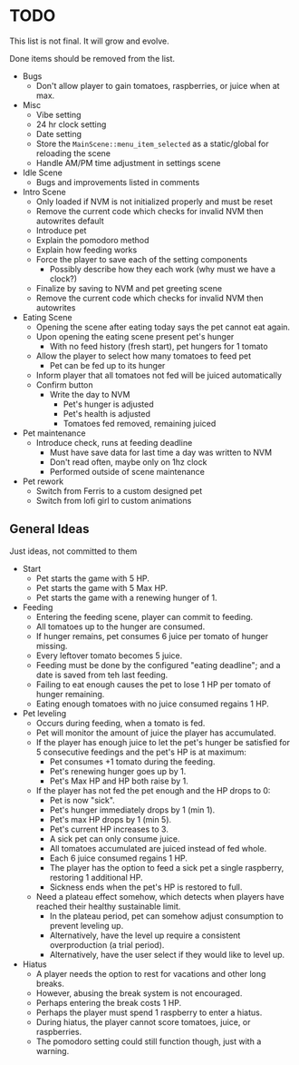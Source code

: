 # TODO

This list is not final. It will grow and evolve.

Done items should be removed from the list.

- Bugs
  - Don't allow player to gain tomatoes, raspberries, or juice when at max.
- Misc
  - Vibe setting
  - 24 hr clock setting
  - Date setting
  - Store the `MainScene::menu_item_selected` as a static/global for reloading the scene
  - Handle AM/PM time adjustment in settings scene
- Idle Scene
  - Bugs and improvements listed in comments
- Intro Scene
  - Only loaded if NVM is not initialized properly and must be reset
  - Remove the current code which checks for invalid NVM then autowrites default
  - Introduce pet
  - Explain the pomodoro method
  - Explain how feeding works
  - Force the player to save each of the setting components
    - Possibly describe how they each work (why must we have a clock?)
  - Finalize by saving to NVM and pet greeting scene
  - Remove the current code which checks for invalid NVM then autowrites
- Eating Scene
  - Opening the scene after eating today says the pet cannot eat again.
  - Upon opening the eating scene present pet's hunger
    - With no feed history (fresh start), pet hungers for 1 tomato
  - Allow the player to select how many tomatoes to feed pet
    - Pet can be fed up to its hunger
  - Inform player that all tomatoes not fed will be juiced automatically
  - Confirm button
    - Write the day to NVM
      - Pet's hunger is adjusted
      - Pet's health is adjusted
      - Tomatoes fed removed, remaining juiced
- Pet maintenance
  - Introduce check, runs at feeding deadline
    - Must have save data for last time a day was written to NVM
    - Don't read often, maybe only on 1hz clock
    - Performed outside of scene maintenance
- Pet rework
  - Switch from Ferris to a custom designed pet
  - Switch from lofi girl to custom animations


## General Ideas
Just ideas, not committed to them
- Start
  - Pet starts the game with 5 HP.
  - Pet starts the game with 5 Max HP.
  - Pet starts the game with a renewing hunger of 1.
- Feeding
  - Entering the feeding scene, player can commit to feeding.
  - All tomatoes up to the hunger are consumed.
  - If hunger remains, pet consumes 6 juice per tomato of hunger missing.
  - Every leftover tomato becomes 5 juice.
  - Feeding must be done by the configured "eating deadline"; and a date is saved from teh last feeding.
  - Failing to eat enough causes the pet to lose 1 HP per tomato of hunger remaining.
  - Eating enough tomatoes with no juice consumed regains 1 HP.
- Pet leveling
  - Occurs during feeding, when a tomato is fed.
  - Pet will monitor the amount of juice the player has accumulated.
  - If the player has enough juice to let the pet's hunger be satisfied for 5 consecutive feedings and the pet's HP is at maximum:
    - Pet consumes +1 tomato during the feeding.
    - Pet's renewing hunger goes up by 1.
    - Pet's Max HP and HP both raise by 1.
  - If the player has not fed the pet enough and the HP drops to 0:
    - Pet is now "sick".
    - Pet's hunger immediately drops by 1 (min 1).
    - Pet's max HP drops by 1 (min 5).
    - Pet's current HP increases to 3.
    - A sick pet can only consume juice.
    - All tomatoes accumulated are juiced instead of fed whole.
    - Each 6 juice consumed regains 1 HP.
    - The player has the option to feed a sick pet a single raspberry, restoring 1 additional HP.
    - Sickness ends when the pet's HP is restored to full.
  - Need a plateau effect somehow, which detects when players have reached their healthy sustainable limit.
    - In the plateau period, pet can somehow adjust consumption to prevent leveling up.
    - Alternatively, have the level up require a consistent overproduction (a trial period).
    - Alternatively, have the user select if they would like to level up.
- Hiatus
  - A player needs the option to rest for vacations and other long breaks.
  - However, abusing the break system is not encouraged.
  - Perhaps entering the break costs 1 HP.
  - Perhaps the player must spend 1 raspberry to enter a hiatus.
  - During hiatus, the player cannot score tomatoes, juice, or raspberries.
  - The pomodoro setting could still function though, just with a warning.
